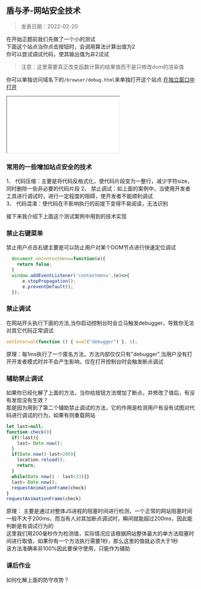 
## 盾与矛-网站安全技术

> 发表日期：2022-02-20

在开始正题前我们先做了一个小的测试  
下面这个站点当你点击按钮时，会调用算法计算出值为2  
你可以尝试调试代码，使其输出值为非2试试  
> 注意：这里需要真正改变函数计算的结果值而不是只修改dom的渲染值

你可以单独访问域名下的`/browser/debug.html`来单独打开这个站点
[在独立窗口中打开](http://localhost:3000/browser/debug.html)

<iframe src='./browser/debug.html'></iframe>

### 常用的一些增加站点安全的技术
1、 代码压缩：主要是将代码反格式化，使代码片段变为一整行，减少字符size，同时删除一些非必要的代码片段
2、 禁止调试：如上面的案例中，当使用开发者工具进行调试时，进行一定程度的阻碍，使开发者不能顺利调试    
3、 代码混淆：使代码在不影响执行的前提下变得不易阅读，无法识别  


接下来我介绍下上面这个测试案例中用到的技术实现


### 禁止右键菜单    
禁止用户点击右键主要是可以防止用户对某个DOM节点进行快速定位调试  
```js
  document.oncontextmenu=function(e){
    return false;
  }
  window.addEventListener('contextmenu',(e)=>{
      e.stopPropagation();
      e.preventDefault();
  });
```

### 禁止调试  

在网站开头执行下面的方法,当你启动控制台时会立马触发debugger，导致你无法对其它代码正常调试
```js
setInterval(function () { eval("debugger") }, 1);
```

原理：每1ms执行了一个匿名方法，方法内部仅仅只有"debugger",当用户没有打开开发者模式时并不会产生影响，仅在打开控制台时会触发断点调试


### 辅助禁止调试
如果你已经化解了上面的方法，当你给按钮方法增加了断点，并修改了值后，有没有发现没有生效？  
那是因为用到了第二个辅助禁止调试的方法，它的作用是检测用户有没有试图对代码进行调试的行为，如果有则重载网站

```js
let last=null;
function check(){
  if(!last){
    last= Date.now();
  }
  if(Date.now()-last>200){
    location.reload();
    return;
  }
  while(Date.now() - last<33){}
  last= Date.now();
  requestAnimationFrame(check)
}
requestAnimationFrame(check)
```

原理：
  主要是通过对整体JS进程的阻塞时间进行检测，一个正常的网站阻塞时间一般不大于200ms，而当有人对其加断点调试时，瞬间就能超过200ms，因此能判断是有调试行为的  
  这里我们用200毫秒作为检测值，实际情况应该根据网站整体最大的单方法阻塞时间进行取值，如果你有一个方法执行需要1秒，那么这里的值就必须大于1秒  
  该方法准确率非100%因此要保守使用，只能作为辅助

 
### 课后作业  
如何化解上面的防守攻势？ 

